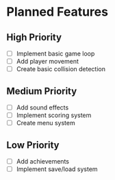 # Planned Features

## High Priority
- [ ] Implement basic game loop
- [ ] Add player movement
- [ ] Create basic collision detection

## Medium Priority
- [ ] Add sound effects
- [ ] Implement scoring system
- [ ] Create menu system

## Low Priority
- [ ] Add achievements
- [ ] Implement save/load system